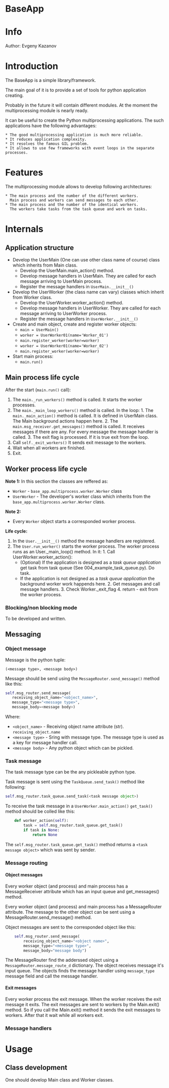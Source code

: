 BaseApp
=======

# Info #

Author: Evgeny Kazanov

# Introduction #

The BaseApp is a simple library/framework.

The main goal of it is to provide a set of tools for python
application creating.

Probably in the future it will contain different modules. At the
moment the multiprocessing module is nearly ready.

It can be useful to create the Python multiprocessing applications. The
such applications have the following advantages:

    * The good multiprocessing application is much more reliable.
    * It reduces application complexity.
    * It resolves the famous GIL problem.
    * It allows to use few frameworks with event loops in the separate processes.

# Features #

The multiprocessing module allows to develop following architectures:

    * The main process and the number of the different workers.
      Main process and workers can send messages to each other.
    * The main process and the number of the identical workers.
      The workers take tasks from the task queue and work on tasks.

# Internals #

## Application structure ##

  * Develop the UserMain (One can use other class name of course)
    class which inherits from Main class.
    * Develop the UserMain.main_action() method.
    * Develop message handlers in UserMain. They are called for each
      message arriving to UserMain process.
    * Register the message handlers in `UserMain.__init__()`
  * Develop the UserWorker (the class name can vary) classes which
    inherit from Worker class.
    * Develop the UserWorker.worker_action() method.
    * Develop message handlers in UserWorker. They are called for each
      message arriving to UserWorker process.
    * Register the message handlers in `UserWorker.__init__()`
  * Create and main object, create and register worker objects:
    *   `main = UserMain()`
    *   `worker = UserWorker01(name='Worker_01')`
    *   `main.register_worker(worker=worker)`
    *   `worker = UserWorker01(name='Worker_02')`
    *   `main.register_worker(worker=worker)`
  * Start main process:
    * `main.run()`

## Main process life cycle ##

  After the start (`main.run()` call):

  1. The `main._run_workers()` method is called. It starts the worker
     processes.
  2. The `main._main_loop_workers()` method is called. In the loop:
    1. The `main._main_action()` method is called. It is defined in
       UserMain class. The Main background actions happen here.
    2. The `main.msg_receiver.get_messages()` method is called. It
       receives messages if there are any. For every message the
       message handler is called.
    3. The exit flag is processed. If it is true exit from the loop.
  3. Call `self._exit_workers()` It sends exit message to the workers.
  4. Wait when all workers are finished.
  5. Exit.

## Worker process life cycle ##

  **Note 1:** In this section the classes are reffered as:

  - `Worker` - `base_app.multiprocess.worker.Worker` class
  - `UserWorker` - The developer's worker class which inherits from
    the `base_app.multiprocess.worker.Worker` class.

  **Note 2:**

  - Every `Worker` object starts a corresponded worker process.

  **Life cycle:**

  1. In the `User.__init__()` method the message handlers are
     registered.
  2. The `User.run_worker()` starts the worker process. The worker
     process runs as an User._main_loop() method. In it:
    1. Call UserWorker.worker_action():
        - (Optional) If the application is designed as a *task queue
           application* get task from task queue (See
           004_example_task_queue.py). Do task.
        -  If the application is not designed as a *task queue
           application* the background worker work happends here.
    2. Get messages and call message handlers.
    3. Check Worker._exit_flag
    4. return - exit from the worker process.

### Blocking/non blocking mode ###

To be developed and written.

## Messaging ##

### Object message ###

Message is the python tuple:

`(<message type>, <message body>)`


Message should be send using the `MessageRouter.send_message()` method
like this:

```python
self.msg_router.send_message(
   receiving_object_name="<object_name>",
   message_type="<message type>",
   message_body=<message body>)
```

Where:

 - `<object_name>` - Receiving object name attribute
   (str). `receiving_object.name`
 - `<message type>` - Sring with message type. The message type is
   used as a key for message handler call.
 - `<message body>` - Any python object which can be pickled.

### Task message ###

The task message type can be the any pickleable python type.

Task message is sent using the `TaskQueue.send_task()` method like
following:

```python
self.msg_router.task_queue.send_task(<task message object>)
```

To receive the task message in a `UserWorker.main_action()`
`get_task()` method should be colled like this:

```python
    def worker_action(self):
        task = self.msg_router.task_queue.get_task()
        if task is None:
            return None
```

The `self.msg_router.task_queue.get_task()` method returns a `<task
message object>` which was sent by sender.

### Message routing ###

#### Object messages ####

Every worker object (and process) and main process has a
MessageReceiver attribute which has an input queue and get_messages()
method.

Every worker object (and process) and main process has a MessageRouter
attribute. The message to the other object can be sent using a
MessageRouter.send_message() method.

Object messages are sent to the corresponded object like this:

```python
    self.msg_router.send_message(
        receiving_object_name="<object name>",
        message_type="<message type>",
        message_body="message body")
```

The MessageRouter find the adderssed object using a
`MessageRouter.message_route_d` dictionary. The object receives
message it's input queue. The objects finds the message handler using
`message_type` message field and call the message handler.

#### Exit messages ####

Every worker process the exit message. When the worker receives the
exit message it exits. The exit messages are sent to workers by the
Main.exit() method. So if you call the Main.exit() method it sends the
exit messages to workers. After that it wait while all workers exit.

### Message handlers ###


# Usage #

## Class development ##

One should develop Main class and Worker classes.
